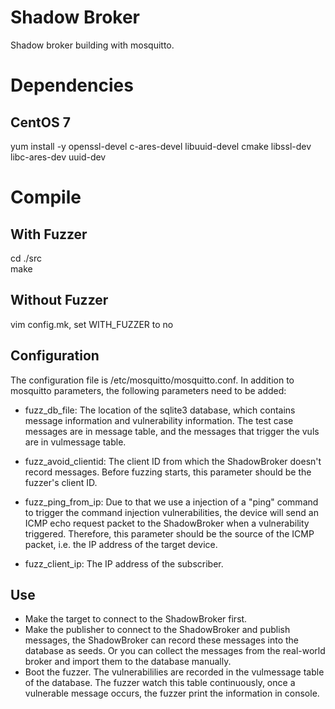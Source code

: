 # Shadow Broker

Shadow broker building with mosquitto.

# Dependencies

## CentOS 7

yum install -y openssl-devel c-ares-devel libuuid-devel cmake libssl-dev libc-ares-dev uuid-dev

# Compile

## With Fuzzer

cd ./src  
make

## Without Fuzzer
vim config.mk,
set WITH_FUZZER to no  

## Configuration

The configuration file is /etc/mosquitto/mosquitto.conf. In addition to mosquitto parameters, the following parameters need to be added:

* fuzz_db_file: The location of the sqlite3 database, which contains message information and vulnerability information. The test case messages are in message table, and the messages that trigger the vuls are in vulmessage table.

* fuzz_avoid_clientid: The client ID from which the ShadowBroker doesn't record messages. Before fuzzing starts, this parameter should be the fuzzer's client ID.

* fuzz_ping_from_ip: Due to that we use a injection of a "ping" command to trigger the command injection vulnerabilities, the device will send an ICMP echo request packet to the ShadowBroker when a vulnerability triggered. Therefore, this parameter should be the source of the ICMP packet, i.e. the IP address of the target device.


* fuzz_client_ip: The IP address of the subscriber.

## Use

* Make the target to connect to the ShadowBroker first.
* Make the publisher to connect to the ShadowBroker and publish messages, the ShadowBroker can record these messages into the database as seeds. Or you can collect the messages from the real-world broker and import them to the database manually.
* Boot the fuzzer. The vulnerabililies are recorded in the vulmessage table of the database. The fuzzer watch this table continuously, once a vulnerable message occurs, the fuzzer print the information in console.